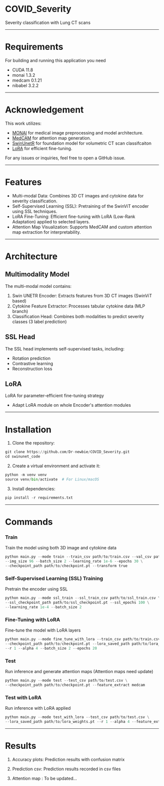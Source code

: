# COVID_Severity
Severity classification with Lung CT scans

---
# Requirements
For building and running this application you need
* CUDA 11.8
* monai 1.3.2
* medcam 0.1.21
* nibabel 3.2.2

---
# Acknowledgement
This work utilizes:
* [MONAI](https://github.com/Project-MONAI/MONAI) for medical image preprocessing and model architecture.
* [MedCAM](https://github.com/MECLabTUDA/M3d-Cam) for attention map generation.
* [SwinUnetR](https://github.com/LeonidAlekseev/Swin-UNETR) for foundation model for volumetric CT scan classifcaiton
* [LoRA](https://github.com/microsoft/LoRA) for efficient fine-tuning.
  

For any issues or inquiries, feel free to open a GitHub issue.

---
# Features

* Multi-modal Data: Combines 3D CT images and cytokine data for severity classification.
* Self-Supervised Learning (SSL): Pretraining of the SwinViT encoder using SSL techniques.
* LoRA Fine-Tuning: Efficient fine-tuning with LoRA (Low-Rank Adaptation) applied to selected layers.
* Attention Map Visualization: Supports MedCAM and custom attention map extraction for interpretability.

---
# Architecture
## Multimodality Model
The multi-modal model contains:
1. Swin UNETR Encoder: Extracts features from 3D CT images (SwinViT based)
2. Cytokine Feature Extractor: Processes tabular cytokine data (MLP branch)
3. Classification Head: Combines both modalities to predict severity classes (3 label prediction)

## SSL Head
The SSL head implements self-supervised tasks, including:
* Rotation prediction
* Contrastive learning
* Reconstruction loss

## LoRA 
LoRA for parameter-efficient fine-tuning strategy
* Adapt LoRA module on whole Encoder's attention modules


---
# Installation
1. Clone the repository:
~~~python
git clone https://github.com/Dr-newbie/COVID_Severity.git
cd swinunet_code
~~~
2. Create a virtual environment and activate it:
~~~python
python -m venv venv
source venv/bin/activate  # For Linux/macOS
~~~
3. Install dependencies:
~~~python
pip install -r requirements.txt
~~~


---
# Commands

### Train
Train the model using both 3D image and cytokine data
~~~python
python main.py --mode train --train_csv path/to/train.csv --val_csv path/to/val.csv \
--img_size 96 --batch_size 2 --learning_rate 1e-6 --epochs 30 \
--checkpoint_path path/to/checkpoint.pt --transform true
~~~

### Self-Supervised Learning (SSL) Training
Pretrain the encoder using SSL
~~~python
python main.py --mode ssl_train --ssl_train_csv path/to/ssl_train.csv \
--ssl_checkpoint_path path/to/ssl_checkpoint.pt --ssl_epochs 100 \
--learning_rate 1e-4 --batch_size 2
~~~

### Fine-Tuning with LoRA
Fine-tune the model with LoRA layers
~~~python
python main.py --mode fine_tune_with_lora --train_csv path/to/train.csv --val_csv path/to/val.csv \
--checkpoint_path path/to/checkpoint.pt --lora_saved_path path/to/lora_weights.pt \
--r 1 --alpha 4 --batch_size 2 --epochs 20
~~~

### Test
Run inference and generate attention maps (Attention maps need update)
~~~python
python main.py --mode test --test_csv path/to/test.csv \
--checkpoint_path path/to/checkpoint.pt --feature_extract medcam
~~~

### Test with LoRA
Run inference with LoRA applied
~~~python
python main.py --mode test_with_lora --test_csv path/to/test.csv \
--lora_saved_path path/to/lora_weights.pt --r 1 --alpha 4 --feature_extract attention_map
~~~


---
# Results
1. Accuracy plots: Prediction results with confusion matrix

2. Prediction csv: Prediction results recorded in csv files
3. Attention map : To be updated...
